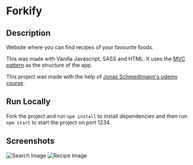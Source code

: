 # Forkify

## Description
Website where you can find recipes of your favourite foods.

This was made with Vanilla Javascript, SASS and HTML. It uses the [MVC pattern](https://developer.mozilla.org/en-US/docs/Glossary/MVC) as the structure of the app.

This project was made with the help of [Jonas Schmedtmann's udemy course](https://www.udemy.com/course/the-complete-javascript-course).

## Run Locally

Fork the project and run `npm install` to install dependencies and then run `npm start` to start the project on port 1234.

## Screenshots

![Search Image](https://user-images.githubusercontent.com/106681281/172111203-54d41986-bc0e-459a-984e-505f84749c64.png) ![Recipe Image](https://user-images.githubusercontent.com/106681281/172111251-aabf7c1a-fe27-4d01-b6bf-0cbf762bd132.png)
